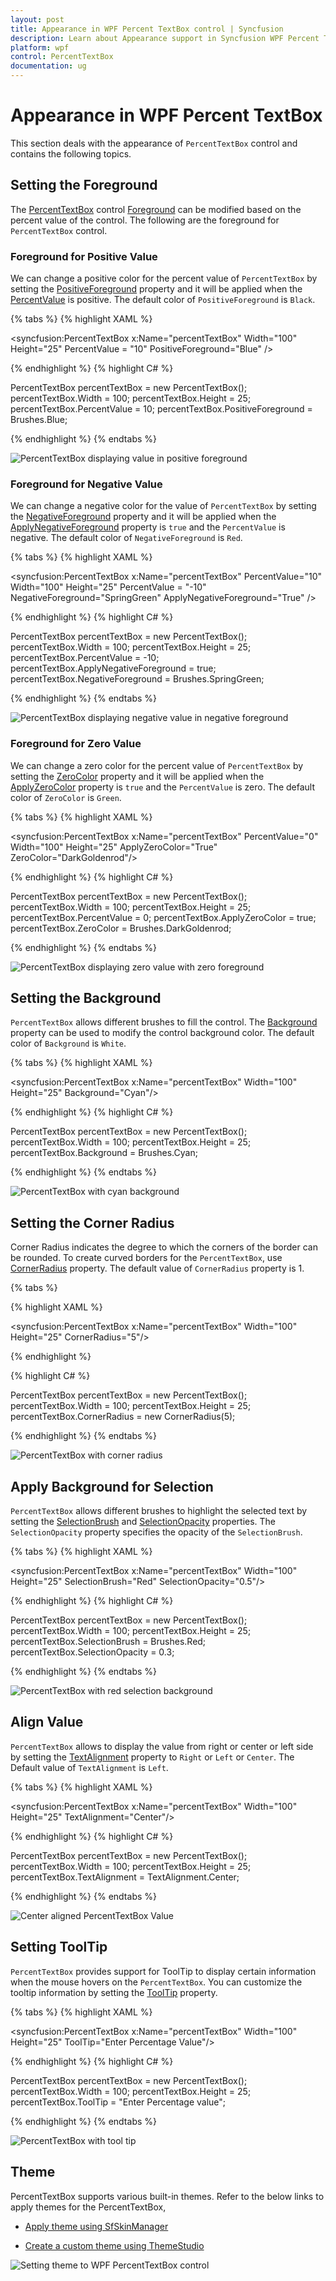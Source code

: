 ```yaml
---
layout: post
title: Appearance in WPF Percent TextBox control | Syncfusion
description: Learn about Appearance support in Syncfusion WPF Percent TextBox control and more.
platform: wpf
control: PercentTextBox
documentation: ug
---
```


# Appearance in WPF Percent TextBox

This section deals with the appearance of `PercentTextBox` control and contains the following topics.

## Setting the Foreground

The [PercentTextBox](https://www.syncfusion.com/wpf-ui-controls/percent-textbox) control [Foreground](https://docs.microsoft.com/en-us/dotnet/api/system.windows.controls.control.foreground?view=netframework-4.8) can be modified based on the percent value of the control. The following are the foreground for `PercentTextBox` control.

### Foreground for Positive Value

We can change a positive color for the percent value of `PercentTextBox` by setting the [PositiveForeground](https://help.syncfusion.com/cr/wpf/Syncfusion.Windows.Shared.EditorBase.html#Syncfusion_Windows_Shared_EditorBase_PositiveForeground) property and it will be applied when the [PercentValue](https://help.syncfusion.com/cr/wpf/Syncfusion.Windows.Shared.PercentTextBox.html#Syncfusion_Windows_Shared_PercentTextBox_PercentValue) is positive. The default color of `PositiveForeground` is `Black`.

{% tabs %}
{% highlight XAML %}

<syncfusion:PercentTextBox x:Name="percentTextBox" Width="100" Height="25" PercentValue = "10" PositiveForeground="Blue" />

{% endhighlight %}
{% highlight C# %}

PercentTextBox percentTextBox = new PercentTextBox();
percentTextBox.Width = 100;
percentTextBox.Height = 25;
percentTextBox.PercentValue = 10;
percentTextBox.PositiveForeground = Brushes.Blue;

{% endhighlight %}
{% endtabs %}

![PercentTextBox displaying value in positive foreground](Appearance_images/positive-foreground.png)

### Foreground for Negative Value

We can change a negative color for the value of `PercentTextBox` by setting the [NegativeForeground](https://help.syncfusion.com/cr/wpf/Syncfusion.Windows.Shared.EditorBase.html#Syncfusion_Windows_Shared_EditorBase_NegativeForeground) property and it will be applied when the [ApplyNegativeForeground](https://help.syncfusion.com/cr/wpf/Syncfusion.Windows.Shared.EditorBase.html#Syncfusion_Windows_Shared_EditorBase_ApplyNegativeForeground) property is `true` and the `PercentValue` is negative. The default color of `NegativeForeground` is `Red`.

{% tabs %}
{% highlight XAML %}

<syncfusion:PercentTextBox x:Name="percentTextBox" PercentValue="10" Width="100" Height="25" PercentValue = "-10" 
                          NegativeForeground="SpringGreen" ApplyNegativeForeground="True" />

{% endhighlight %}
{% highlight C# %}

PercentTextBox percentTextBox = new PercentTextBox();
percentTextBox.Width = 100;
percentTextBox.Height = 25;
percentTextBox.PercentValue = -10;
percentTextBox.ApplyNegativeForeground = true;   
percentTextBox.NegativeForeground = Brushes.SpringGreen;

{% endhighlight %}
{% endtabs %}

![PercentTextBox displaying negative value in negative foreground](Appearance_images/negative-foreground.png)

### Foreground for Zero Value

We can change a zero color for the percent value of `PercentTextBox` by setting the [ZeroColor](https://help.syncfusion.com/cr/wpf/Syncfusion.Windows.Shared.EditorBase.html#Syncfusion_Windows_Shared_EditorBase_ZeroColor) property and it will be applied when the [ApplyZeroColor](https://help.syncfusion.com/cr/wpf/Syncfusion.Windows.Shared.EditorBase.html#Syncfusion_Windows_Shared_EditorBase_ApplyZeroColor) property is `true` and the `PercentValue` is zero.
The default color of `ZeroColor` is `Green`. 

{% tabs %}
{% highlight XAML %}

<syncfusion:PercentTextBox x:Name="percentTextBox" PercentValue="0" Width="100" Height="25"
                          ApplyZeroColor="True" ZeroColor="DarkGoldenrod"/>

{% endhighlight %}
{% highlight C# %}

PercentTextBox percentTextBox = new PercentTextBox();
percentTextBox.Width = 100;
percentTextBox.Height = 25;
percentTextBox.PercentValue = 0;
percentTextBox.ApplyZeroColor = true;
percentTextBox.ZeroColor = Brushes.DarkGoldenrod;

{% endhighlight %}
{% endtabs %}

![PercentTextBox displaying zero value with zero foreground](Appearance_images/zero-foreground.png)

## Setting the Background

`PercentTextBox` allows different brushes to fill the control. The [Background](https://docs.microsoft.com/en-us/dotnet/api/system.windows.controls.control.background?view=netframework-4.8) property can be used to modify the control background color. The default color of `Background` is `White`.

{% tabs %}
{% highlight XAML %}

<syncfusion:PercentTextBox x:Name="percentTextBox" Width="100"
                          Height="25" Background="Cyan"/>

{% endhighlight %}
{% highlight C# %}

PercentTextBox percentTextBox = new PercentTextBox();
percentTextBox.Width = 100;
percentTextBox.Height = 25;
percentTextBox.Background = Brushes.Cyan;

{% endhighlight %}
{% endtabs %}

![PercentTextBox with cyan background](Appearance_images/background.png)

## Setting the Corner Radius

Corner Radius indicates the degree to which the corners of the border can be rounded. To create curved borders for the `PercentTextBox`, use [CornerRadius](https://help.syncfusion.com/cr/wpf/Syncfusion.Windows.Shared.EditorBase.html#Syncfusion_Windows_Shared_EditorBase_CornerRadius) property. The default value of `CornerRadius` property is 1.

{% tabs %}

{% highlight XAML %}

<syncfusion:PercentTextBox x:Name="percentTextBox" Width="100" Height="25" CornerRadius="5"/>

{% endhighlight %}

{% highlight C# %}

PercentTextBox percentTextBox = new PercentTextBox();
percentTextBox.Width = 100;
percentTextBox.Height = 25;
percentTextBox.CornerRadius = new CornerRadius(5);  

{% endhighlight %}
{% endtabs %}

![PercentTextBox with corner radius](Appearance_images/corner-radius.png)

## Apply Background for Selection

`PercentTextBox` allows different brushes to highlight the selected text by setting the [SelectionBrush](https://docs.microsoft.com/en-us/dotnet/api/system.windows.controls.primitives.textboxbase.selectionbrush?view=netframework-4.8) and [SelectionOpacity](https://docs.microsoft.com/en-us/dotnet/api/system.windows.controls.primitives.textboxbase.selectionopacity?view=netframework-4.8) properties. The `SelectionOpacity` property specifies the opacity of the `SelectionBrush`.

{% tabs %}
{% highlight XAML %}

<syncfusion:PercentTextBox x:Name="percentTextBox" Width="100" Height="25" SelectionBrush="Red" SelectionOpacity="0.5"/>

{% endhighlight %}
{% highlight C# %}

PercentTextBox percentTextBox = new PercentTextBox();
percentTextBox.Width = 100;
percentTextBox.Height = 25;
percentTextBox.SelectionBrush = Brushes.Red;
percentTextBox.SelectionOpacity = 0.3;

{% endhighlight %}
{% endtabs %}

![PercentTextBox with red selection background](Appearance_images/Selection.png)

## Align Value

`PercentTextBox` allows to display the value from right or center or left side by setting the [TextAlignment](https://docs.microsoft.com/en-us/dotnet/api/system.windows.controls.textblock.textalignment?view=netframework-4.8) property to `Right` or `Left` or `Center`. The Default value of `TextAlignment` is `Left`.

{% tabs %}
{% highlight XAML %}

<syncfusion:PercentTextBox x:Name="percentTextBox" Width="100" Height="25" TextAlignment="Center"/>

{% endhighlight %}
{% highlight C# %}

PercentTextBox percentTextBox = new PercentTextBox();
percentTextBox.Width = 100;
percentTextBox.Height = 25;
percentTextBox.TextAlignment = TextAlignment.Center;

{% endhighlight %}
{% endtabs %}

![Center aligned PercentTextBox Value](Appearance_images/TextAlignment.png)

## Setting ToolTip

`PercentTextBox` provides support for ToolTip to display certain information when the mouse hovers on the `PercentTextBox`. You can customize the tooltip information by setting the [ToolTip](https://docs.microsoft.com/en-us/dotnet/api/system.windows.controls.tooltip?view=netframework-4.8) property.

{% tabs %}
{% highlight XAML %}

<syncfusion:PercentTextBox x:Name="percentTextBox" Width="100" Height="25" ToolTip="Enter Percentage Value"/>

{% endhighlight %}
{% highlight C# %}

PercentTextBox percentTextBox = new PercentTextBox();
percentTextBox.Width = 100;
percentTextBox.Height = 25;
percentTextBox.ToolTip = "Enter Percentage value";

{% endhighlight %}
{% endtabs %}

![PercentTextBox with tool tip](Appearance_images/ToolTip.png)

## Theme

PercentTextBox supports various built-in themes. Refer to the below links to apply themes for the PercentTextBox,

  * [Apply theme using SfSkinManager](https://help.syncfusion.com/wpf/themes/skin-manager)
	
  * [Create a custom theme using ThemeStudio](https://help.syncfusion.com/wpf/themes/theme-studio#creating-custom-theme)
  
  ![Setting theme to WPF PercentTextBox control ](Getting-Started_images/Theme.png)

